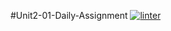 #Unit2-01-Daily-Assignment
[![linter](https://github.com/morgan-bronson/Unit2-01-Daily-Assignment/workflows/linter/badge.svg)](https://github.com/marketplace/actions/super-linter)
